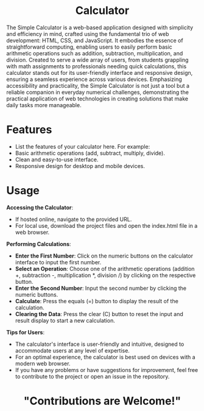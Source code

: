 <h1 align="center">Calculator</h1>

The Simple Calculator is a web-based application designed with simplicity and efficiency in mind, crafted using the fundamental trio of web development: HTML, CSS, and JavaScript. It embodies the essence of straightforward computing, enabling users to easily perform basic arithmetic operations such as addition, subtraction, multiplication, and division. Created to serve a wide array of users, from students grappling with math assignments to professionals needing quick calculations, this calculator stands out for its user-friendly interface and responsive design, ensuring a seamless experience across various devices. Emphasizing accessibility and practicality, the Simple Calculator is not just a tool but a reliable companion in everyday numerical challenges, demonstrating the practical application of web technologies in creating solutions that make daily tasks more manageable.

# Features
 - List the features of your calculator here. For example:
 - Basic arithmetic operations (add, subtract, multiply, divide).
 - Clean and easy-to-use interface.
 - Responsive design for desktop and mobile devices.

# Usage
**Accessing the Calculator**:
 - If hosted online, navigate to the provided URL.
 - For local use, download the project files and open the index.html file in a web browser.<br>
 
**Performing Calculations**:
 - **Enter the First Number**: Click on the numeric buttons on the calculator interface to input the first number.
 - **Select an Operation**: Choose one of the arithmetic operations (addition +, subtraction -, multiplication *, division /) by clicking on the respective button.
 - **Enter the Second Number**: Input the second number by clicking the numeric buttons.
 - **Calculate**: Press the equals (=) button to display the result of the calculation.
 - **Clearing the Data**: Press the clear (C) button to reset the input and result display to start a new calculation.<br>
 
**Tips for Users**:
 - The calculator's interface is user-friendly and intuitive, designed to accommodate users at any level of expertise.
 - For an optimal experience, the calculator is best used on devices with a modern web browser.
 - If you have any problems or have suggestions for improvement, feel free to contribute to the project or open an issue in the repository.

<h1 align="center">"Contributions are Welcome!"</h1>

